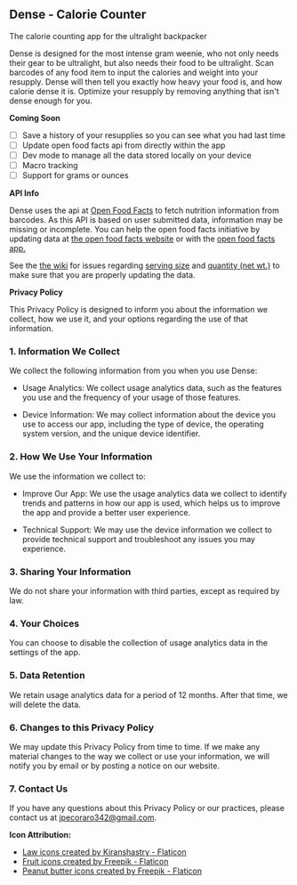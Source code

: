 ## Dense - Calorie Counter
The calorie counting app for the ultralight backpacker

Dense is designed for the most intense gram weenie, who not only needs their gear to be ultralight, but also needs their food to be ultralight. Scan barcodes of any food item to input the calories and weight into your resupply. Dense will then tell you exactly how heavy your food is, and how calorie dense it is. Optimize your resupply by removing anything that isn't dense enough for you.

**Coming Soon**

- [ ] Save a history of your resupplies so you can see what you had last time
- [ ] Update open food facts api from directly within the app
- [ ] Dev mode to manage all the data stored locally on your device
- [ ] Macro tracking
- [ ] Support for grams or ounces

**API Info**

Dense uses the api at [Open Food Facts](https://world.openfoodfacts.org/) to fetch nutrition information from barcodes. As this API is based on user submitted data, information may be missing or incomplete. You can help the open food facts initiative by updating data at [the open food facts website](https://world.openfoodfacts.org/help-complete-products) or with the [open food facts app.](https://apps.apple.com/us/app/open-food-facts-product-scan/id588797948)

See the [the wiki](https://wiki.openfoodfacts.org/Data_fields) for issues regarding [serving size](https://wiki.openfoodfacts.org/Data_fields#Serving_size) and [quantity (net wt.)](https://wiki.openfoodfacts.org/Data_fields#Quantity) to make sure that you are properly updating the data. 

**Privacy Policy**

This Privacy Policy is designed to inform you about the information we collect, how we use it, and your options regarding the use of that information.

### 1. Information We Collect

We collect the following information from you when you use Dense:

- Usage Analytics: We collect usage analytics data, such as the features you use and the frequency of your usage of those features.

- Device Information: We may collect information about the device you use to access our app, including the type of device, the operating system version, and the unique device identifier.

### 2. How We Use Your Information

We use the information we collect to:

- Improve Our App: We use the usage analytics data we collect to identify trends and patterns in how our app is used, which helps us to improve the app and provide a better user experience.

- Technical Support: We may use the device information we collect to provide technical support and troubleshoot any issues you may experience.

### 3. Sharing Your Information

We do not share your information with third parties, except as required by law.

### 4. Your Choices

You can choose to disable the collection of usage analytics data in the settings of the app.

### 5. Data Retention

We retain usage analytics data for a period of 12 months. After that time, we will delete the data.

### 6. Changes to this Privacy Policy

We may update this Privacy Policy from time to time. If we make any material changes to the way we collect or use your information, we will notify you by email or by posting a notice on our website.

### 7. Contact Us

If you have any questions about this Privacy Policy or our practices, please contact us at jpecoraro342@gmail.com.

**Icon Attribution:**
- <a href="https://www.flaticon.com/free-icons/law" title="law icons">Law icons created by Kiranshastry - Flaticon</a>
- <a href="https://www.flaticon.com/free-icons/fruit" title="fruit icons">Fruit icons created by Freepik - Flaticon</a>
- <a href="https://www.flaticon.com/free-icons/peanut-butter" title="peanut butter icons">Peanut butter icons created by Freepik - Flaticon</a>
